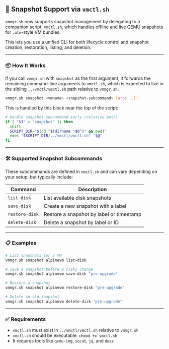 
## 🧊 Snapshot Support via `vmctl.sh`

`vmmgr.sh` now supports snapshot management by delegating to a companion script, [`vmctl.sh`](https://github.com/your-org/vmctl.sh), which handles offline and live QEMU snapshots for `.utm`-style VM bundles.

This lets you use a unified CLI for both lifecycle control and snapshot creation, restoration, listing, and deletion.

---

### 📦 How It Works

If you call `vmmgr.sh` with `snapshot` as the first argument, it forwards the remaining command-line arguments to `vmctl.sh`, which is expected to live in the sibling `../vmctl/vmctl.sh` path relative to `vmmgr.sh`.

```sh
vmmgr.sh snapshot <vmname> <snapshot-subcommand> [args...]
```

This is handled by this block near the top of the script:

```sh
# Handle snapshot subcommand early (relative path)
if [ "$1" = "snapshot" ]; then
  shift
  SCRIPT_DIR="$(cd "$(dirname "$0")" && pwd)"
  exec "$SCRIPT_DIR/../vmctl/vmctl.sh" "$@"
fi
```

---

### 🛠 Supported Snapshot Subcommands

These subcommands are defined in `vmctl.sh` and can vary depending on your setup, but typically include:

| Command         | Description                                |
|----------------|--------------------------------------------|
| `list-disk`     | List available disk snapshots              |
| `save-disk`     | Create a new snapshot with a label         |
| `restore-disk`  | Restore a snapshot by label or timestamp   |
| `delete-disk`   | Delete a snapshot by label or ID           |

---

### 📋 Examples

```sh
# List snapshots for a VM
vmmgr.sh snapshot alpinevm list-disk

# Save a snapshot before a risky change
vmmgr.sh snapshot alpinevm save-disk "pre-upgrade"

# Restore a snapshot
vmmgr.sh snapshot alpinevm restore-disk "pre-upgrade"

# Delete an old snapshot
vmmgr.sh snapshot alpinevm delete-disk "pre-upgrade"
```

---

### ✅ Requirements

- `vmctl.sh` must exist in `../vmctl/vmctl.sh` relative to `vmmgr.sh`
- `vmctl.sh` should be executable: `chmod +x vmctl.sh`
- It requires tools like `qemu-img`, `socat`, `jq`, and `doas`
